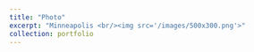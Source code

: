 ```yaml
---
title: "Photo"
excerpt: "Minneapolis <br/><img src='/images/500x300.png'>"
collection: portfolio
---
```


